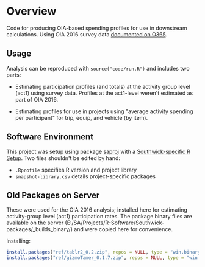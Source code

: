 
# Overview

Code for producing OIA-based spending profiles for use in downstream calculations. Using OIA 2016 survey data [documented on O365](https://southwickassociatesinc.sharepoint.com/:w:/s/oia2016-001recreationeconreport/EdZ4EMXUfXtKsEurnqCqlbcBbxarVPTtLkyCNiYti18vUA?e=zvmc87).

## Usage

Analysis can be reproduced with `source("code/run.R")` and includes two parts:

- Estimating participation profiles (and totals) at the activity group level (act1) using survey data. Profiles at the act1-level weren't estimated as part of OIA 2016.

- Estimating profiles for use in projects using "average activity spending per participant" for trip, equip, and vehicle (by item).

## Software Environment

This project was setup using package [saproj](https://github.com/southwick-associates/saproj) with a [Southwick-specific R Setup](https://github.com/southwick-associates/R-setup). Two files shouldn't be edited by hand:

- `.Rprofile` specifies R version and project library
- `snapshot-library.csv` details project-specific packages

## Old Packages on Server

These were used for the OIA 2016 analysis; installed here for estimating activity-group level (act1) participation rates. The package binary files are available on the server (E:/SA/Projects/R-Software/Southwick-packages/_builds_binary/) and were copied here for convenience.

Installing:

```r
install.packages("ref/tablr2_0.2.zip", repos = NULL, type = "win.binary")
install.packages("ref/gizmoTamer_0.1.7.zip", repos = NULL, type = "win.binary")
```
